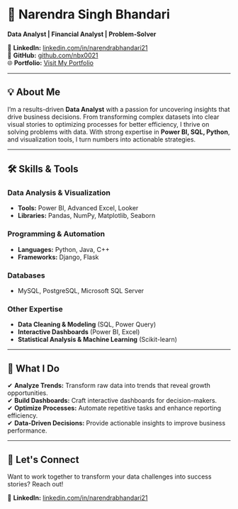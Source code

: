 
# 🚀 **Narendra Singh Bhandari**  
**Data Analyst | Financial Analyst | Problem-Solver**  

 
🔗 **LinkedIn:** [linkedin.com/in/narendrabhandari21](https://www.linkedin.com/in/narendrabhandari21/)  
🔗 **GitHub:** [github.com/nbx0021](https://github.com/nbx0021)  
🌐 **Portfolio:** [Visit My Portfolio](https://nbx0021.github.io/narendrabhandari.github.io/)  

---

## **💡 About Me**  
I’m a results-driven **Data Analyst** with a passion for uncovering insights that drive business decisions. From transforming complex datasets into clear visual stories to optimizing processes for better efficiency, I thrive on solving problems with data. With strong expertise in **Power BI, SQL, Python**, and visualization tools, I turn numbers into actionable strategies.

---

## **🛠 Skills & Tools**  

### **Data Analysis & Visualization**  
- **Tools:** Power BI, Advanced Excel, Looker  
- **Libraries:** Pandas, NumPy, Matplotlib, Seaborn  

### **Programming & Automation**  
- **Languages:** Python, Java, C++  
- **Frameworks:** Django, Flask  

### **Databases**  
- MySQL, PostgreSQL, Microsoft SQL Server  

### **Other Expertise**  
- **Data Cleaning & Modeling** (SQL, Power Query)  
- **Interactive Dashboards** (Power BI, Excel)  
- **Statistical Analysis & Machine Learning** (Scikit-learn)  

---

## **🎯 What I Do**  
✔ **Analyze Trends:** Transform raw data into trends that reveal growth opportunities.  
✔ **Build Dashboards:** Craft interactive dashboards for decision-makers.  
✔ **Optimize Processes:** Automate repetitive tasks and enhance reporting efficiency.  
✔ **Data-Driven Decisions:** Provide actionable insights to improve business performance.  

---

## **🌟 Let's Connect**  
Want to work together to transform your data challenges into success stories? Reach out!  

🔗 **LinkedIn:** [linkedin.com/in/narendrabhandari21](https://www.linkedin.com/in/narendrabhandari21/)  
  
